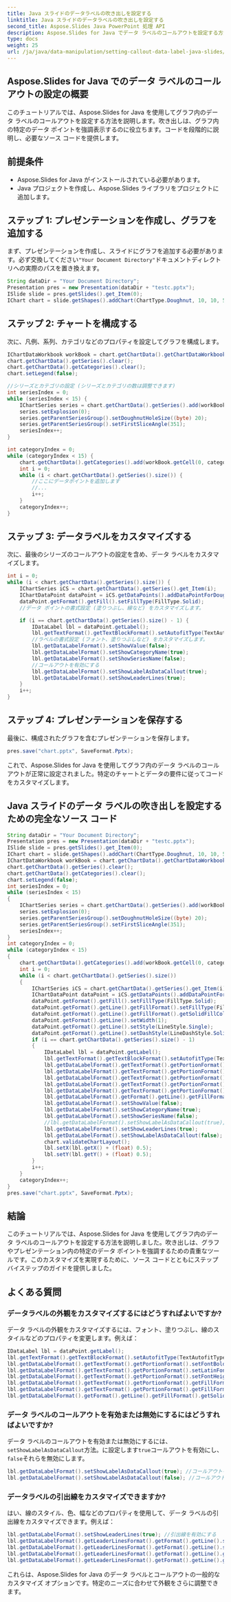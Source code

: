 ```yaml
---
title: Java スライドのデータラベルの吹き出しを設定する
linktitle: Java スライドのデータラベルの吹き出しを設定する
second_title: Aspose.Slides Java PowerPoint 処理 API
description: Aspose.Slides for Java でデータ ラベルのコールアウトを設定する方法を学習します。ソースコード付きのステップバイステップガイド。
type: docs
weight: 25
url: /ja/java/data-manipulation/setting-callout-data-label-java-slides/
---
```


## Aspose.Slides for Java でのデータ ラベルのコールアウトの設定の概要

このチュートリアルでは、Aspose.Slides for Java を使用してグラフ内のデータ ラベルのコールアウトを設定する方法を説明します。吹き出しは、グラフ内の特定のデータ ポイントを強調表示するのに役立ちます。コードを段階的に説明し、必要なソース コードを提供します。

## 前提条件

- Aspose.Slides for Java がインストールされている必要があります。
- Java プロジェクトを作成し、Aspose.Slides ライブラリをプロジェクトに追加します。

## ステップ 1: プレゼンテーションを作成し、グラフを追加する

まず、プレゼンテーションを作成し、スライドにグラフを追加する必要があります。必ず交換してください`"Your Document Directory"`ドキュメントディレクトリへの実際のパスを置き換えます。

```java
String dataDir = "Your Document Directory";
Presentation pres = new Presentation(dataDir + "testc.pptx");
ISlide slide = pres.getSlides().get_Item(0);
IChart chart = slide.getShapes().addChart(ChartType.Doughnut, 10, 10, 500, 500, false);
```

## ステップ 2: チャートを構成する

次に、凡例、系列、カテゴリなどのプロパティを設定してグラフを構成します。

```java
IChartDataWorkbook workBook = chart.getChartData().getChartDataWorkbook();
chart.getChartData().getSeries().clear();
chart.getChartData().getCategories().clear();
chart.setLegend(false);

//シリーズとカテゴリの設定 (シリーズとカテゴリの数は調整できます)
int seriesIndex = 0;
while (seriesIndex < 15) {
    IChartSeries series = chart.getChartData().getSeries().add(workBook.getCell(0, 0, seriesIndex + 1, "SERIES " + seriesIndex), chart.getType());
    series.setExplosion(0);
    series.getParentSeriesGroup().setDoughnutHoleSize((byte) 20);
    series.getParentSeriesGroup().setFirstSliceAngle(351);
    seriesIndex++;
}

int categoryIndex = 0;
while (categoryIndex < 15) {
    chart.getChartData().getCategories().add(workBook.getCell(0, categoryIndex + 1, 0, "CATEGORY " + categoryIndex));
    int i = 0;
    while (i < chart.getChartData().getSeries().size()) {
        //ここにデータポイントを追加します
        //...
        i++;
    }
    categoryIndex++;
}
```

## ステップ 3: データラベルをカスタマイズする

次に、最後のシリーズのコールアウトの設定を含め、データ ラベルをカスタマイズします。

```java
int i = 0;
while (i < chart.getChartData().getSeries().size()) {
    IChartSeries iCS = chart.getChartData().getSeries().get_Item(i);
    IChartDataPoint dataPoint = iCS.getDataPoints().addDataPointForDoughnutSeries(workBook.getCell(0, categoryIndex + 1, i + 1, 1));
    dataPoint.getFormat().getFill().setFillType(FillType.Solid);
    //データ ポイントの書式設定 (塗りつぶし、線など) をカスタマイズします。

    if (i == chart.getChartData().getSeries().size() - 1) {
        IDataLabel lbl = dataPoint.getLabel();
        lbl.getTextFormat().getTextBlockFormat().setAutofitType(TextAutofitType.Shape);
        //ラベルの書式設定 (フォント、塗りつぶしなど) をカスタマイズします。
        lbl.getDataLabelFormat().setShowValue(false);
        lbl.getDataLabelFormat().setShowCategoryName(true);
        lbl.getDataLabelFormat().setShowSeriesName(false);
        //コールアウトを有効にする
        lbl.getDataLabelFormat().setShowLabelAsDataCallout(true);
        lbl.getDataLabelFormat().setShowLeaderLines(true);
    }
    i++;
}
```

## ステップ 4: プレゼンテーションを保存する

最後に、構成されたグラフを含むプレゼンテーションを保存します。

```java
pres.save("chart.pptx", SaveFormat.Pptx);
```

これで、Aspose.Slides for Java を使用してグラフ内のデータ ラベルのコールアウトが正常に設定されました。特定のチャートとデータの要件に従ってコードをカスタマイズします。

## Java スライドのデータ ラベルの吹き出しを設定するための完全なソース コード

```java
String dataDir = "Your Document Directory";
Presentation pres = new Presentation(dataDir + "testc.pptx");
ISlide slide = pres.getSlides().get_Item(0);
IChart chart = slide.getShapes().addChart(ChartType.Doughnut, 10, 10, 500, 500, false);
IChartDataWorkbook workBook = chart.getChartData().getChartDataWorkbook();
chart.getChartData().getSeries().clear();
chart.getChartData().getCategories().clear();
chart.setLegend(false);
int seriesIndex = 0;
while (seriesIndex < 15)
{
	IChartSeries series = chart.getChartData().getSeries().add(workBook.getCell(0, 0, seriesIndex + 1, "SERIES " + seriesIndex), chart.getType());
	series.setExplosion(0);
	series.getParentSeriesGroup().setDoughnutHoleSize((byte) 20);
	series.getParentSeriesGroup().setFirstSliceAngle(351);
	seriesIndex++;
}
int categoryIndex = 0;
while (categoryIndex < 15)
{
	chart.getChartData().getCategories().add(workBook.getCell(0, categoryIndex + 1, 0, "CATEGORY " + categoryIndex));
	int i = 0;
	while (i < chart.getChartData().getSeries().size())
	{
		IChartSeries iCS = chart.getChartData().getSeries().get_Item(i);
		IChartDataPoint dataPoint = iCS.getDataPoints().addDataPointForDoughnutSeries(workBook.getCell(0, categoryIndex + 1, i + 1, 1));
		dataPoint.getFormat().getFill().setFillType(FillType.Solid);
		dataPoint.getFormat().getLine().getFillFormat().setFillType(FillType.Solid);
		dataPoint.getFormat().getLine().getFillFormat().getSolidFillColor().setColor(Color.WHITE);
		dataPoint.getFormat().getLine().setWidth(1);
		dataPoint.getFormat().getLine().setStyle(LineStyle.Single);
		dataPoint.getFormat().getLine().setDashStyle(LineDashStyle.Solid);
		if (i == chart.getChartData().getSeries().size() - 1)
		{
			IDataLabel lbl = dataPoint.getLabel();
			lbl.getTextFormat().getTextBlockFormat().setAutofitType(TextAutofitType.Shape);
			lbl.getDataLabelFormat().getTextFormat().getPortionFormat().setFontBold(NullableBool.True);
			lbl.getDataLabelFormat().getTextFormat().getPortionFormat().setLatinFont(new FontData("DINPro-Bold"));
			lbl.getDataLabelFormat().getTextFormat().getPortionFormat().setFontHeight(12);
			lbl.getDataLabelFormat().getTextFormat().getPortionFormat().getFillFormat().setFillType(FillType.Solid);
			lbl.getDataLabelFormat().getTextFormat().getPortionFormat().getFillFormat().getSolidFillColor().setColor(Color.LIGHT_GRAY);
			lbl.getDataLabelFormat().getFormat().getLine().getFillFormat().getSolidFillColor().setColor(Color.WHITE);
			lbl.getDataLabelFormat().setShowValue(false);
			lbl.getDataLabelFormat().setShowCategoryName(true);
			lbl.getDataLabelFormat().setShowSeriesName(false);
			//lbl.getDataLabelFormat().setShowLabelAsDataCallout(true);
			lbl.getDataLabelFormat().setShowLeaderLines(true);
			lbl.getDataLabelFormat().setShowLabelAsDataCallout(false);
			chart.validateChartLayout();
			lbl.setX(lbl.getX() + (float) 0.5);
			lbl.setY(lbl.getY() + (float) 0.5);
		}
		i++;
	}
	categoryIndex++;
}
pres.save("chart.pptx", SaveFormat.Pptx);
```

## 結論

このチュートリアルでは、Aspose.Slides for Java を使用してグラフ内のデータ ラベルのコールアウトを設定する方法を説明しました。吹き出しは、グラフやプレゼンテーション内の特定のデータ ポイントを強調するための貴重なツールです。このカスタマイズを実現するために、ソース コードとともにステップバイステップのガイドを提供しました。

## よくある質問

### データラベルの外観をカスタマイズするにはどうすればよいですか?

データ ラベルの外観をカスタマイズするには、フォント、塗りつぶし、線のスタイルなどのプロパティを変更します。例えば：

```java
IDataLabel lbl = dataPoint.getLabel();
lbl.getTextFormat().getTextBlockFormat().setAutofitType(TextAutofitType.Shape);
lbl.getDataLabelFormat().getTextFormat().getPortionFormat().setFontBold(NullableBool.True);
lbl.getDataLabelFormat().getTextFormat().getPortionFormat().setLatinFont(new FontData("DINPro-Bold"));
lbl.getDataLabelFormat().getTextFormat().getPortionFormat().setFontHeight(12);
lbl.getDataLabelFormat().getTextFormat().getPortionFormat().getFillFormat().setFillType(FillType.Solid);
lbl.getDataLabelFormat().getTextFormat().getPortionFormat().getFillFormat().getSolidFillColor().setColor(Color.LIGHT_GRAY);
lbl.getDataLabelFormat().getFormat().getLine().getFillFormat().getSolidFillColor().setColor(Color.WHITE);
```

### データ ラベルのコールアウトを有効または無効にするにはどうすればよいですか?

データ ラベルのコールアウトを有効または無効にするには、`setShowLabelAsDataCallout`方法。に設定します`true`コールアウトを有効にし、`false`それらを無効にします。

```java
lbl.getDataLabelFormat().setShowLabelAsDataCallout(true); //コールアウトを有効にする
lbl.getDataLabelFormat().setShowLabelAsDataCallout(false); //コールアウトを無効にする
```

### データラベルの引出線をカスタマイズできますか?

はい、線のスタイル、色、幅などのプロパティを使用して、データ ラベルの引出線をカスタマイズできます。例えば：

```java
lbl.getDataLabelFormat().setShowLeaderLines(true); //引出線を有効にする
lbl.getDataLabelFormat().getLeaderLinesFormat().getFormat().getLine().setStyle(LineStyle.Single);
lbl.getDataLabelFormat().getLeaderLinesFormat().getFormat().getLine().setWidth(1);
lbl.getDataLabelFormat().getLeaderLinesFormat().getFormat().getLine().getFillFormat().setFillType(FillType.Solid);
lbl.getDataLabelFormat().getLeaderLinesFormat().getFormat().getLine().getFillFormat().getSolidFillColor().setColor(Color.BLACK);
```

これらは、Aspose.Slides for Java のデータ ラベルとコールアウトの一般的なカスタマイズ オプションです。特定のニーズに合わせて外観をさらに調整できます。